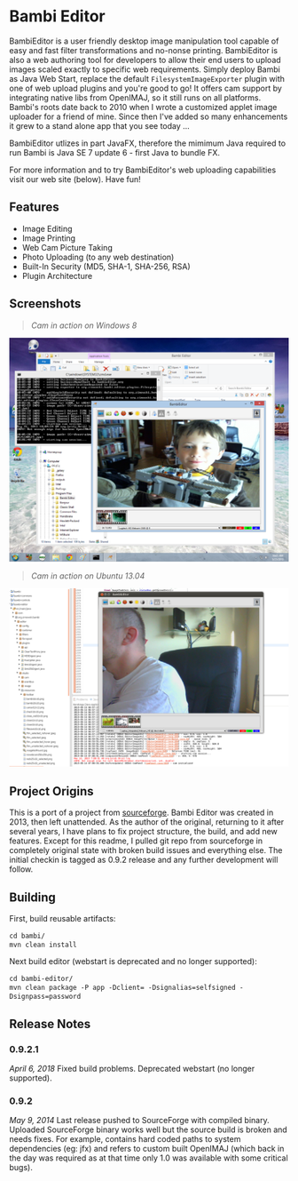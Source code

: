 # Bambi Editor

BambiEditor is a user friendly desktop image manipulation tool capable of easy and fast filter transformations 
and no-nonse printing. BambiEditor is also a web authoring tool for developers to allow their end users to 
upload images scaled exactly to specific web requirements. Simply deploy Bambi as Java Web Start, replace the 
default `FilesystemImageExporter` plugin with one of web upload plugins and you're good to go! It offers cam 
support by integrating native libs from OpenIMAJ, so it still runs on all platforms. Bambi's roots date back 
to 2010 when I wrote a customized applet image uploader for a friend of mine. Since then I've added so many 
enhancements it grew to a stand alone app that you see today ...

BambiEditor utlizes in part JavaFX, therefore the mimimum Java required to run Bambi is Java SE 7 update 
6 - first Java to bundle FX.

For more information and to try BambiEditor's web uploading capabilities visit our web site (below). Have fun!

## Features
 - Image Editing
 - Image Printing
 - Web Cam Picture Taking
 - Photo Uploading (to any web destination)
 - Built-In Security (MD5, SHA-1, SHA-256, RSA)
 - Plugin Architecture

## Screenshots
> *Cam in action on Windows 8*
<img src="/images/cam_in_action_windows.png" width="700" /> 

> *Cam in action on Ubuntu 13.04*
<img src="/images/cam_in_action_ubuntu.png" width="700" />

## Project Origins
This is a port of a project from [sourceforge](https://sourceforge.net/projects/bambieditor/). Bambi Editor was 
created in 2013, then left unattended. As the author of the original, returning to it after several years, I 
have plans to fix project structure, the build, and add new features. Except for this readme, I pulled git repo 
from sourceforge in completely original state with broken build issues and everything else. The initial checkin 
is tagged as 0.9.2 release and any further development will follow.

## Building
First, build reusable artifacts:
```
cd bambi/
mvn clean install
```
Next build editor (webstart is deprecated and no longer supported):
```
cd bambi-editor/
mvn clean package -P app -Dclient= -Dsignalias=selfsigned -Dsignpass=password
```

## Release Notes

### 0.9.2.1 
*April 6, 2018*
Fixed build problems. Deprecated webstart (no longer supported).

### 0.9.2 
*May 9, 2014*
Last release pushed to SourceForge with compiled binary. Uploaded SourceForge binary works well but the source 
build is broken and needs fixes. For example, contains hard coded paths to system dependencies (eg: jfx) and 
refers to custom built OpenIMAJ (which back in the day was required as at that time only 1.0 was available with 
some critical bugs).
